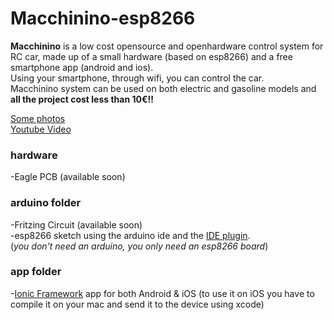 # Macchinino-esp8266

**Macchinino** is a low cost opensource and openhardware control system for RC car, made up of a small hardware (based on esp8266) and a free smartphone app (android and ios).<br />
Using your smartphone, through wifi, you can control the car.<br />
Macchinino system can be used on both electric and gasoline models and **all the project cost less than 10€!!**<br />

[Some photos](https://drive.google.com/folderview?id=0Bw6a0lCjpRn8flM4dHRYaXVDdWV6bEllRF9xQ2dvckVKQ2FRNHRVSlYwQkV3VG82czBMVms&usp=sharing)<br />
[Youtube Video](https://www.youtube.com/watch?v=xw5YTt3BqRU)
 
### hardware
-Eagle PCB (available soon)
 
### arduino folder

-Fritzing Circuit (available soon)<br />
-esp8266 sketch using the arduino ide and the [IDE plugin](https://github.com/esp8266/Arduino).<br />
(*you don't need an arduino, you only need an esp8266 board*)<br />

### app folder
-[Ionic Framework](http://ionicframework.com/) app for both Android & iOS (to use it on iOS you have to compile it on your mac and send it to the device using xcode)